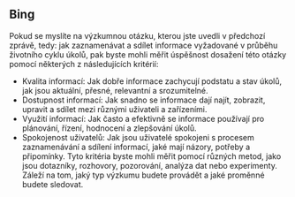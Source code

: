 ## Bing
Pokud se myslíte na výzkumnou otázku, kterou jste uvedli v předchozí zprávě, tedy:
jak zaznamenávat a sdílet informace vyžadované v průběhu životního cyklu úkolů,
pak byste mohli měřit úspěšnost dosažení této otázky pomocí některých z následujících kritérií:
- Kvalita informací: Jak dobře informace zachycují podstatu a stav úkolů, jak jsou aktuální, přesné, relevantní a srozumitelné.
- Dostupnost informací: Jak snadno se informace dají najít, zobrazit, upravit a sdílet mezi různými uživateli a zařízeními.
- Využití informací: Jak často a efektivně se informace používají pro plánování, řízení, hodnocení a zlepšování úkolů.
- Spokojenost uživatelů: Jak jsou uživatelé spokojeni s procesem zaznamenávání a sdílení informací, jaké mají názory, potřeby a připomínky.
Tyto kritéria byste mohli měřit pomocí různých metod, jako jsou dotazníky, rozhovory, pozorování, analýza dat nebo experimenty. Záleží na tom, jaký typ výzkumu budete provádět a jaké proměnné budete sledovat.
